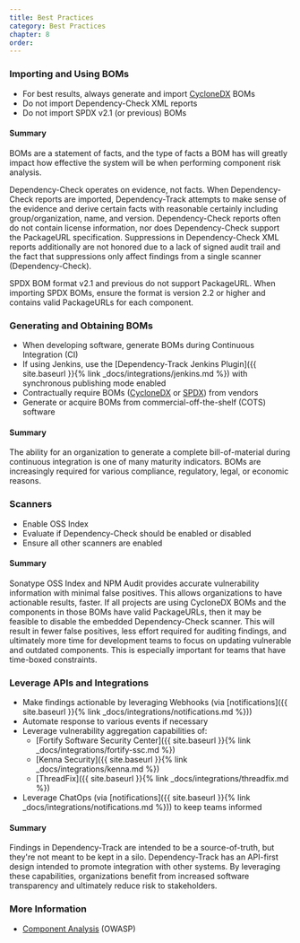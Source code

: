 ```yaml
---
title: Best Practices
category: Best Practices
chapter: 8
order: 
---
```


### Importing and Using BOMs
* For best results, always generate and import [CycloneDX](https://cyclonedx.org) BOMs
* Do not import Dependency-Check XML reports
* Do not import SPDX v2.1 (or previous) BOMs

#### Summary
BOMs are a statement of facts, and the type of facts a BOM has will greatly impact
how effective the system will be when performing component risk analysis.

Dependency-Check operates on evidence, not facts. When Dependency-Check reports are
imported, Dependency-Track attempts to make sense of the evidence and derive certain facts
with reasonable certainly including group/organization, name, and version. Dependency-Check
reports often do not contain license information, nor does Dependency-Check support the
PackageURL specification. Suppressions in Dependency-Check XML reports additionally are not
honored due to a lack of signed audit trail and the fact that suppressions only affect
findings from a single scanner (Dependency-Check).

SPDX BOM format v2.1 and previous do not support PackageURL. When importing SPDX BOMs, 
ensure the format is version 2.2 or higher and contains valid PackageURLs for each component.

### Generating and Obtaining BOMs
* When developing software, generate BOMs during Continuous Integration (CI)
* If using Jenkins, use the [Dependency-Track Jenkins Plugin]({{ site.baseurl }}{% link _docs/integrations/jenkins.md %}) with synchronous publishing mode enabled
* Contractually require BOMs ([CycloneDX](https://cyclonedx.org) or [SPDX](https://spdx.org)) from vendors
* Generate or acquire BOMs from commercial-off-the-shelf (COTS) software

#### Summary
The ability for an organization to generate a complete bill-of-material during continuous 
integration is one of many maturity indicators. BOMs are increasingly required for various
compliance, regulatory, legal, or economic reasons.

### Scanners
* Enable OSS Index
* Evaluate if Dependency-Check should be enabled or disabled
* Ensure all other scanners are enabled

#### Summary
Sonatype OSS Index and NPM Audit provides accurate vulnerability information with minimal false positives. 
This allows organizations to have actionable results, faster. If all projects are using CycloneDX BOMs and the
components in those BOMs have valid PackageURLs, then it may be feasible to disable the embedded
Dependency-Check scanner. This will result in fewer false positives, less effort required for auditing
findings, and ultimately more time for development teams to focus on updating vulnerable and outdated 
components. This is especially important for teams that have time-boxed constraints.

### Leverage APIs and Integrations
* Make findings actionable by leveraging Webhooks (via [notifications]({{ site.baseurl }}{% link _docs/integrations/notifications.md %}))
* Automate response to various events if necessary
* Leverage vulnerability aggregation capabilities of:
    * [Fortify Software Security Center]({{ site.baseurl }}{% link _docs/integrations/fortify-ssc.md %})
    * [Kenna Security]({{ site.baseurl }}{% link _docs/integrations/kenna.md %})
    * [ThreadFix]({{ site.baseurl }}{% link _docs/integrations/threadfix.md %})
* Leverage ChatOps (via [notifications]({{ site.baseurl }}{% link _docs/integrations/notifications.md %})) to keep teams informed

#### Summary
Findings in Dependency-Track are intended to be a source-of-truth, but they're not meant to be kept
in a silo. Dependency-Track has an API-first design intended to promote integration with other systems.
By leveraging these capabilities, organizations benefit from increased software transparency and ultimately 
reduce risk to stakeholders.

### More Information
* [Component Analysis](https://www.owasp.org/index.php/Component_Analysis) (OWASP)
